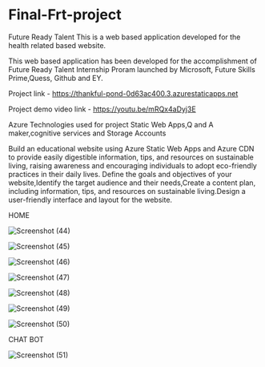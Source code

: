 # Final-Frt-project


Future Ready Talent This is a web based application developed for the health related based website.

This web based application has been developed for the accomplishment of Future Ready Talent Internship Proram launched by Microsoft, Future Skills Prime,Quess, Github and EY.

Project link - https://thankful-pond-0d63ac400.3.azurestaticapps.net

Project demo video link - https://youtu.be/mRQx4aDyj3E

Azure Technologies used for project Static Web Apps,Q and A maker,cognitive services and Storage Accounts

Build an educational website using Azure Static Web Apps and Azure CDN to provide easily digestible information, tips, and resources on sustainable living, raising awareness and encouraging individuals to adopt eco-friendly practices in their daily lives. Define the goals and objectives of your website,Identify the target audience and their needs,Create a content plan, including information, tips, and resources on sustainable living.Design a user-friendly interface and layout for the website.

HOME

![Screenshot (44)](https://github.com/20A31A05C7/Final-Frt-project/assets/110159866/873c3b73-880d-4094-b2d3-82512f557f65)


![Screenshot (45)](https://github.com/20A31A05C7/Final-Frt-project/assets/110159866/b8a87fac-d36f-430c-a24f-d98773085518)


![Screenshot (46)](https://github.com/20A31A05C7/Final-Frt-project/assets/110159866/f80c1a2c-02e9-4553-babd-7200394eab5e)

![Screenshot (47)](https://github.com/20A31A05C7/Final-Frt-project/assets/110159866/f312ad72-816b-47ff-9642-5cb3dd28249b)

![Screenshot (48)](https://github.com/20A31A05C7/Final-Frt-project/assets/110159866/df935bbb-81e4-45a7-9b00-52aca560c64c)


![Screenshot (49)](https://github.com/20A31A05C7/Final-Frt-project/assets/110159866/488423be-7281-4ec5-a748-eac18581cd9b)

![Screenshot (50)](https://github.com/20A31A05C7/Final-Frt-project/assets/110159866/7680ed9d-43e5-4ce1-823c-ce8be644e177)

CHAT BOT


![Screenshot (51)](https://github.com/20A31A05C7/Final-Frt-project/assets/110159866/fc038979-116f-433d-a929-24b683519001)







